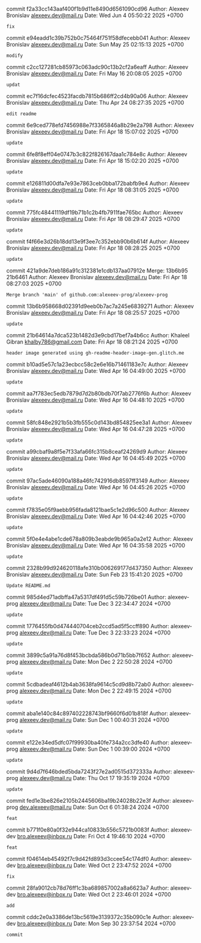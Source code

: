 commit f2a33cc143aaf400f1b9d11e8490d6561090cd96
Author: Alexeev Bronislav <alexeev.dev@mail.ru>
Date:   Wed Jun 4 05:50:22 2025 +0700

    fix

commit e94eadd1c39b752b0c75464f751f58dfecebb041
Author: Alexeev Bronislav <alexeev.dev@mail.ru>
Date:   Sun May 25 02:15:13 2025 +0700

    modify

commit c2cc127281cb85973c063adc90c13b2cf2a6eaff
Author: Alexeev Bronislav <alexeev.dev@mail.ru>
Date:   Fri May 16 20:08:05 2025 +0700

    updat

commit ec7f16dcfec4523facdb7815b686ff2cd4b90a06
Author: Alexeev Bronislav <alexeev.dev@mail.ru>
Date:   Thu Apr 24 08:27:35 2025 +0700

    edit readme

commit 6e9ced778efd7456988e7f3365846a8b29e2a798
Author: Alexeev Bronislav <alexeev.dev@mail.ru>
Date:   Fri Apr 18 15:07:02 2025 +0700

    update

commit 6fe8f8eff04e0747b3c822f826167daa1c784e8c
Author: Alexeev Bronislav <alexeev.dev@mail.ru>
Date:   Fri Apr 18 15:02:20 2025 +0700

    update

commit e126811d00dfa7e93e7863ceb0bba172babfb9e4
Author: Alexeev Bronislav <alexeev.dev@mail.ru>
Date:   Fri Apr 18 08:31:05 2025 +0700

    update

commit 775fc48441119df19b71b1c2b4fb7911fae765bc
Author: Alexeev Bronislav <alexeev.dev@mail.ru>
Date:   Fri Apr 18 08:29:47 2025 +0700

    update

commit f4f66e3d26b18dd13e9f3ee7c352ebb90b6b614f
Author: Alexeev Bronislav <alexeev.dev@mail.ru>
Date:   Fri Apr 18 08:28:25 2025 +0700

    update

commit 421a9de7deb186a91c312381e1cdb137aa07912e
Merge: 13b6b95 21b6461
Author: Alexeev Bronislav <alexeev.dev@mail.ru>
Date:   Fri Apr 18 08:27:03 2025 +0700

    Merge branch 'main' of github.com:alexeev-prog/alexeev-prog

commit 13b6b958668d02391d9eeb0b7ac7a245e6839271
Author: Alexeev Bronislav <alexeev.dev@mail.ru>
Date:   Fri Apr 18 08:25:57 2025 +0700

    update

commit 21b64614a7dca523b1482d3e9cbd17bef7a4b6cc
Author: Khaleel Gibran <khalby786@gmail.com>
Date:   Fri Apr 18 08:21:24 2025 +0700

    header image generated using gh-readme-header-image-gen.glitch.me

commit b10ad5e57c1a23ecbcc58c2e6e16b71461183e7c
Author: Alexeev Bronislav <alexeev.dev@mail.ru>
Date:   Wed Apr 16 04:49:00 2025 +0700

    update

commit aa7f783ec5edb7879d7d2b80bdb70f7ab2776f6b
Author: Alexeev Bronislav <alexeev.dev@mail.ru>
Date:   Wed Apr 16 04:48:10 2025 +0700

    update

commit 58fc848e2921b5b3fb555c0d143bd854825ee3a1
Author: Alexeev Bronislav <alexeev.dev@mail.ru>
Date:   Wed Apr 16 04:47:28 2025 +0700

    update

commit a99cbaf9a8f5e7f33afa66fc315b8ceaf24269d9
Author: Alexeev Bronislav <alexeev.dev@mail.ru>
Date:   Wed Apr 16 04:45:49 2025 +0700

    update

commit 97ac5ade46090a188a46fc742916db8597ff3149
Author: Alexeev Bronislav <alexeev.dev@mail.ru>
Date:   Wed Apr 16 04:45:26 2025 +0700

    update

commit f7835e05f9aebb956fada8121bae5c1e2d96c500
Author: Alexeev Bronislav <alexeev.dev@mail.ru>
Date:   Wed Apr 16 04:42:46 2025 +0700

    update

commit 5f0e4e4abe1cde678a809b3eabde9b965a0a2e12
Author: Alexeev Bronislav <alexeev.dev@mail.ru>
Date:   Wed Apr 16 04:35:58 2025 +0700

    update

commit 2328b99d924620118afe310b006269177d437350
Author: Alexeev Bronislav <alexeev.dev@mail.ru>
Date:   Sun Feb 23 15:41:20 2025 +0700

    Update README.md

commit 985d4ed71adbffa47a5317df491d5c59b726be01
Author: alexeev-prog <alexeev.dev@mail.ru>
Date:   Tue Dec 3 22:34:47 2024 +0700

    update

commit 1776455fb0d474440704ceb2ccd5ad5f5ccff890
Author: alexeev-prog <alexeev.dev@mail.ru>
Date:   Tue Dec 3 22:33:23 2024 +0700

    update

commit 3899c5a91a76d8f453bcbda586b0d71b5bb7f652
Author: alexeev-prog <alexeev.dev@mail.ru>
Date:   Mon Dec 2 22:50:28 2024 +0700

    update

commit 5cdbadeaf4612b4ab3638fa9614c5cd9d8b72ab0
Author: alexeev-prog <alexeev.dev@mail.ru>
Date:   Mon Dec 2 22:49:15 2024 +0700

    update

commit aba1e140c84c897402228743bf9660f6d01b818f
Author: alexeev-prog <alexeev.dev@mail.ru>
Date:   Sun Dec 1 00:40:31 2024 +0700

    update

commit e122e34ed5dfc07f99930ba40fe734a2cc3dfe40
Author: alexeev-prog <alexeev.dev@mail.ru>
Date:   Sun Dec 1 00:39:00 2024 +0700

    update

commit 9d4d7f646bded5bda7243f27e2ad0515d372333a
Author: alexeev-prog <alexeev.dev@mail.ru>
Date:   Thu Oct 17 19:35:19 2024 +0700

    update

commit fed1e3be826e2105b2445606ba19b24028b22e3f
Author: alexeev-prog <dev.alexeev@mail.ru>
Date:   Sun Oct 6 01:38:24 2024 +0700

    feat

commit b771f0e80a0f32e944ca10833b556c5721b0083f
Author: alexeev-dev <bro.alexeev@inbox.ru>
Date:   Fri Oct 4 19:46:10 2024 +0700

    feat

commit f04614eb45492f7c9d42fd893d3ccee54c174df0
Author: alexeev-dev <bro.alexeev@inbox.ru>
Date:   Wed Oct 2 23:47:52 2024 +0700

    fix

commit 28fa9012cb78d76ff1c3ba689857002a8a6623a7
Author: alexeev-dev <bro.alexeev@inbox.ru>
Date:   Wed Oct 2 23:46:01 2024 +0700

    add

commit cddc2e0a3386de13bc5619e3139372c35b090c1e
Author: alexeev-dev <bro.alexeev@inbox.ru>
Date:   Mon Sep 30 23:37:54 2024 +0700

    commit
